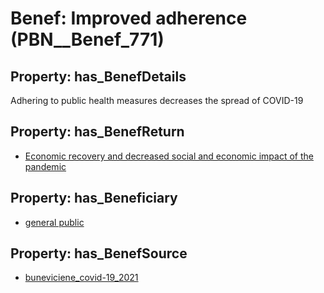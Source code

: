 # Benef: __Improved adherence__ (PBN__Benef_771)

## Property: has_BenefDetails

Adhering to public health measures decreases the spread of COVID-19

## Property: has_BenefReturn

* [Economic recovery and decreased social and economic impact of the pandemic](../BenefReturn/PBN__BenefReturn_839)

## Property: has_Beneficiary

* [general public](../Stakeholder/PBN__Stakeholder_29)

## Property: has_BenefSource

* [buneviciene_covid-19_2021](../Article/PBN__Article_153)


